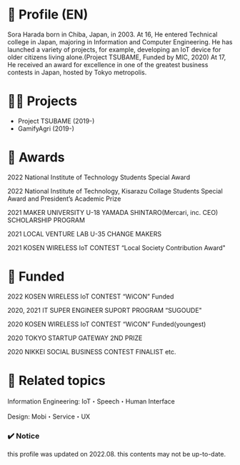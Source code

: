 # 📝 Profile (EN)
Sora Harada born in Chiba, Japan, in 2003.
At 16, He entered Technical college in Japan, majoring in Information and Computer Engineering. He has launched a variety of projects, for example, developing an IoT device for older citizens living alone.(Project TSUBAME, Funded by MIC, 2020)
At 17, He received an award for excellence in one of the greatest business contests in Japan, hosted by Tokyo metropolis.



# 🏃‍♂️ Projects
- Project TSUBAME (2019-)
- GamifyAgri (2019-)



# 🥇 Awards
2022 National Institute of Technology Students Special Award

2022 National Institute of Technology, Kisarazu Collage Students Special Award and President’s Academic Prize

2021 MAKER UNIVERSITY U-18 YAMADA SHINTARO(Mercari, inc. CEO) SCHOLARSHIP PROGRAM

2021 LOCAL VENTURE LAB U-35 CHANGE MAKERS

2021 KOSEN WIRELESS IoT CONTEST “Local Society Contribution Award"



# 🤝 Funded
2022 KOSEN WIRELESS IoT CONTEST “WiCON” Funded

2020, 2021 IT SUPER ENGINEER SUPORT PROGRAM “SUGOUDE"

2020 KOSEN WIRELESS IoT CONTEST “WiCON” Funded(youngest)

2020 TOKYO STARTUP GATEWAY 2ND PRIZE

2020 NIKKEI SOCIAL  BUSINESS CONTEST FINALIST etc.



# 🎩 Related topics
Information Engineering: IoT・Speech・Human Interface

Design: Mobi・Service・UX



### ✔️ Notice
this profile was updated on 2022.08. this contents may not be up-to-date.

<!---
fe-works/fe-works is a ✨ special ✨ repository because its `README.md` (this file) appears on your GitHub profile.
You can click the Preview link to take a look at your changes.
--->
